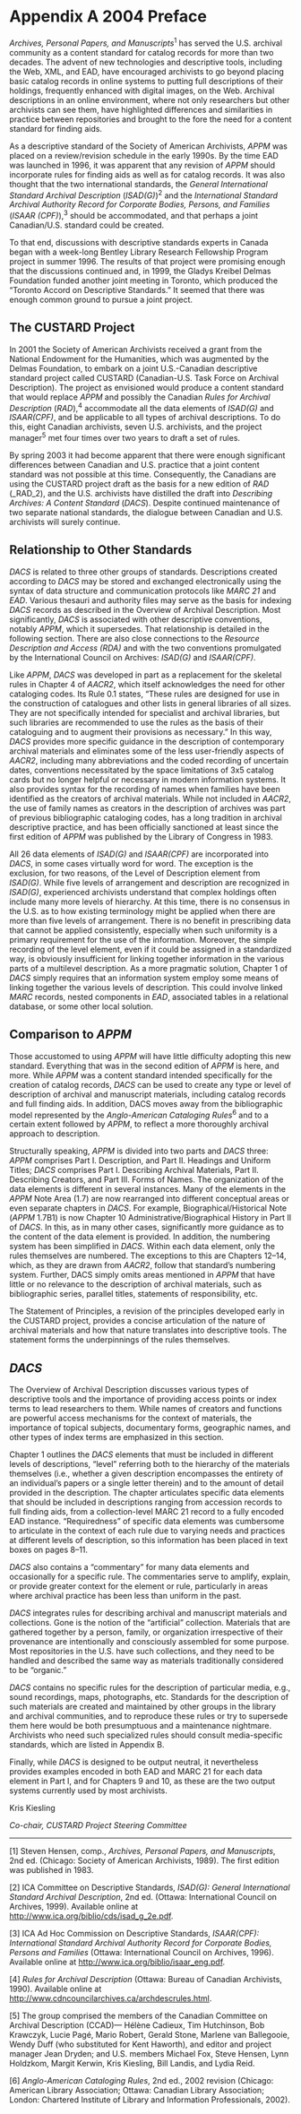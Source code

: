 # Appendix A 2004 Preface

_Archives, Personal Papers, and Manuscripts_<sup>1</sup> has served the U.S. archival community as a content standard for catalog records for more than two decades. The advent of new technologies and descriptive tools, including the Web, XML, and EAD, have encouraged archivists to go beyond placing basic catalog records in online systems to putting full descriptions of their holdings, frequently enhanced with digital images, on the Web. Archival descriptions in an online environment, where not only researchers but other archivists can see them, have highlighted differences and similarities in practice between repositories and brought to the fore the need for a content standard for finding aids.

As a descriptive standard of the Society of American Archivists, _APPM_ was placed on a review/revision schedule in the early 1990s. By the time EAD was launched in 1996, it was apparent that any revision of _APPM_ should incorporate rules for finding aids as well as for catalog records. It was also thought that the two international standards, the _General International Standard Archival Description_ (_ISAD(G)_)<sup>2</sup> and the _International Standard Archival Authority Record for Corporate Bodies, Persons, and Families_ (_ISAAR (CPF)_),<sup>3</sup> should be accommodated, and that perhaps a joint Canadian/U.S. standard could be created.

To that end, discussions with descriptive standards experts in Canada began with a week-long Bentley Library Research Fellowship Program project in summer 1996. The results of that project were promising enough that the discussions continued and, in 1999, the Gladys Kreibel Delmas Foundation funded another joint meeting in Toronto, which produced the “Toronto Accord on Descriptive Standards.” It seemed that there was enough common ground to pursue a joint project.

## The CUSTARD Project

In 2001 the Society of American Archivists received a grant from the National Endowment for the Humanities, which was augmented by the Delmas Foundation, to embark on a joint U.S.-Canadian descriptive standard project called CUSTARD (Canadian-U.S. Task Force on Archival Description). The project as envisioned would produce a content standard that would replace _APPM_ and possibly the Canadian _Rules for Archival Description_ (_RAD_),<sup>4</sup> accommodate all the data elements of _ISAD(G)_ and _ISAAR(CPF)_, and be applicable to all types of archival descriptions. To do this, eight Canadian archivists, seven U.S. archivists, and the project manager<sup>5</sup> met four times over two years to draft a set of rules.

By spring 2003 it had become apparent that there were enough significant differences between Canadian and U.S. practice that a joint content standard was not possible at this time. Consequently, the Canadians are using the CUSTARD project draft as the basis for a new edition of _RAD_ (_RAD_2), and the U.S. archivists have distilled the draft into _Describing Archives: A Content Standard_ (_DACS_). Despite continued maintenance of two separate national standards, the dialogue between Canadian and U.S. archivists will surely continue.

## Relationship to Other Standards

_DACS_ is related to three other groups of standards. Descriptions created according to _DACS_ may be stored and exchanged electronically using the syntax of data structure and communication protocols like _MARC 21_ and _EAD_. Various thesauri and authority files may serve as the basis for indexing _DACS_ records as described in the Overview of Archival Description. Most significantly, _DACS_ is associated with other descriptive conventions, notably _APPM_, which it supersedes. That relationship is detailed in the following section. There are also close connections to the _Resource Description and Access (RDA)_ and with the two conventions promulgated by the International Council on Archives: _ISAD(G)_ and _ISAAR(CPF)_.

Like _APPM_, _DACS_ was developed in part as a replacement for the skeletal rules in Chapter 4 of _AACR2_, which itself acknowledges the need for other cataloging codes. Its Rule 0.1 states, “These rules are designed for use in the construction of catalogues and other lists in general libraries of all sizes. They are not specifically intended for specialist and archival libraries, but such libraries are recommended to use the rules as the basis of their cataloguing and to augment their provisions as necessary.” In this way, _DACS_ provides more specific guidance in the description of contemporary archival materials and eliminates some of the less user-friendly aspects of _AACR2_, including many abbreviations and the coded recording of uncertain dates, conventions necessitated by the space limitations of 3x5 catalog cards but no longer helpful or necessary in modern information systems. It also provides syntax for the recording of names when families have been identified as the creators of archival materials. While not included in _AACR2_, the use of family names as creators in the description of archives was part of previous bibliographic cataloging codes, has a long tradition in archival descriptive practice, and has been officially sanctioned at least since the first edition of _APPM_ was published by the Library of Congress in 1983.

All 26 data elements of _ISAD(G)_ and _ISAAR(CPF)_ are incorporated into _DACS_, in some cases virtually word for word. The exception is the exclusion, for two reasons, of the Level of Description element from _ISAD(G)_. While five levels of arrangement and description are recognized in _ISAD(G)_, experienced archivists understand that complex holdings often include many more levels of hierarchy. At this time, there is no consensus in the U.S. as to how existing terminology might be applied when there are more than five levels of arrangement. There is no benefit in prescribing data that cannot be applied consistently, especially when such uniformity is a primary requirement for the use of the information. Moreover, the simple recording of the level element, even if it could be assigned in a standardized way, is obviously insufficient for linking together information in the various parts of a multilevel description. As a more pragmatic solution, Chapter 1 of _DACS_ simply requires that an information system employ some means of linking together the various levels of description. This could involve linked _MARC_ records, nested components in _EAD_, associated tables in a relational database, or some other local solution.

## Comparison to _APPM_

Those accustomed to using _APPM_ will have little difficulty adopting this new standard. Everything that was in the second edition of _APPM_ is here, and more. While _APPM_ was a content standard intended specifically for the creation of catalog records, _DACS_ can be used to create any type or level of description of archival and manuscript materials, including catalog records and full finding aids. In addition, DACS moves away from the bibliographic model represented by the _Anglo-American Cataloging Rules_<sup>6</sup> and to a certain extent followed by _APPM_, to reflect a more thoroughly archival approach to description.

Structurally speaking, _APPM_ is divided into two parts and _DACS_ three: _APPM_ comprises Part I. Description, and Part II. Headings and Uniform Titles; _DACS_ comprises Part I. Describing Archival Materials, Part II. Describing Creators, and Part III. Forms of Names. The organization of the data elements is different in several instances. Many of the elements in the _APPM_ Note Area (1.7) are now rearranged into different conceptual areas or even separate chapters in _DACS_. For example, Biographical/Historical Note (_APPM_ 1.7B1) is now Chapter 10 Administrative/Biographical History in Part II of _DACS_. In this, as in many other cases, significantly more guidance as to the content of the data element is provided. In addition, the numbering system has been simplified in _DACS_. Within each data element, only the rules themselves are numbered. The exceptions to this are Chapters 12–14, which, as they are drawn from _AACR2_, follow that standard’s numbering system. Further, DACS simply omits areas mentioned in _APPM_ that have little or no relevance to the description of archival materials, such as bibliographic series, parallel titles, statements of responsibility, etc.

The Statement of Principles, a revision of the principles developed early in the CUSTARD project, provides a concise articulation of the nature of archival materials and how that nature translates into descriptive tools. The statement forms the underpinnings of the rules themselves.

## _DACS_

The Overview of Archival Description discusses various types of descriptive tools and the importance of providing access points or index terms to lead researchers to them. While names of creators and functions are powerful access mechanisms for the context of materials, the importance of topical subjects, documentary forms, geographic names, and other types of index terms are emphasized in this section.

Chapter 1 outlines the _DACS_ elements that must be included in different levels of descriptions, “level” referring both to the hierarchy of the materials themselves (i.e., whether a given description encompasses the entirety of an individual’s papers or a single letter therein) and to the amount of detail provided in the description. The chapter articulates specific data elements that should be included in descriptions ranging from accession records to full finding aids, from a collection-level MARC 21 record to a fully encoded EAD instance. “Requiredness” of specific data elements was cumbersome to articulate in the context of each rule due to varying needs and practices at different levels of description, so this information has been placed in text boxes on pages 8–11.

_DACS_ also contains a “commentary” for many data elements and occasionally for a specific rule. The commentaries serve to amplify, explain, or provide greater context for the element or rule, particularly in areas where archival practice has been less than uniform in the past.

_DACS_ integrates rules for describing archival and manuscript materials and collections. Gone is the notion of the “artificial” collection. Materials that are gathered together by a person, family, or organization irrespective of their provenance are intentionally and consciously assembled for some purpose. Most repositories in the U.S. have such collections, and they need to be handled and described the same way as materials traditionally considered to be “organic.”

_DACS_ contains no specific rules for the description of particular media, e.g., sound recordings, maps, photographs, etc. Standards for the description of such materials are created and maintained by other groups in the library and archival communities, and to reproduce these rules or try to supersede them here would be both presumptuous and a maintenance nightmare. Archivists who need such specialized rules should consult media-specific standards, which are listed in Appendix B.

Finally, while _DACS_ is designed to be output neutral, it nevertheless provides examples encoded in both EAD and MARC 21 for each data element in Part I, and for Chapters 9 and 10, as these are the two output systems currently used by most archivists.

Kris Kiesling

_Co-chair, CUSTARD Project Steering Committee_

* * *

[1] Steven Hensen, comp., _Archives, Personal Papers, and Manuscripts_, 2nd ed. (Chicago: Society of American Archivists, 1989). The first edition was published in 1983.

[2] ICA Committee on Descriptive Standards, _ISAD(G): General International Standard Archival Description_, 2nd ed. (Ottawa: International Council on Archives, 1999). Available online at <http://www.ica.org/biblio/cds/isad_g_2e.pdf>.

[3] ICA Ad Hoc Commission on Descriptive Standards, _ISAAR(CPF): International Standard Archival Authority Record for Corporate Bodies, Persons and Families_ (Ottawa: International Council on Archives, 1996). Available online at <http://www.ica.org/biblio/isaar_eng.pdf>.

[4] _Rules for Archival Description_ (Ottawa: Bureau of Canadian Archivists, 1990). Available online at <http://www.cdncouncilarchives.ca/archdescrules.html>.

[5] The group comprised the members of the Canadian Committee on Archival Description (CCAD)— Hélène Cadieux, Tim Hutchinson, Bob Krawczyk, Lucie Pagé, Mario Robert, Gerald Stone, Marlene van Ballegooie, Wendy Duff (who substituted for Kent Haworth), and editor and project manager Jean Dryden; and U.S. members Michael Fox, Steve Hensen, Lynn Holdzkom, Margit Kerwin, Kris Kiesling, Bill Landis, and Lydia Reid.

[6] _Anglo-American Cataloging Rules_, 2nd ed., 2002 revision (Chicago: American Library Association; Ottawa: Canadian Library Association; London: Chartered Institute of Library and Information Professionals, 2002).

